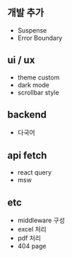 ## 개발 추가
- Suspense
- Error Boundary

## ui / ux
- theme custom
- dark mode
-  scrollbar style
## backend
- 다국어
## api fetch
- react query
- msw
## etc 
- middleware 구성
- excel 처리
- pdf 처리
- 404 page